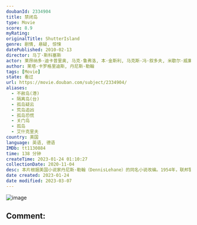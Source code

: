 ```yaml
---
doubanId: 2334904
title: 禁闭岛
type: Movie
score: 8.9
myRating: 
originalTitle: ShutterIsland
genre: 剧情, 悬疑, 惊悚
datePublished: 2010-02-13
director: 马丁·斯科塞斯
actor: 莱昂纳多·迪卡普里奥, 马克·鲁弗洛, 本·金斯利, 马克斯·冯·叙多夫, 米歇尔·威廉姆斯, 艾米莉·莫迪默, 派翠西娅·克拉克森, 杰基·厄尔·哈利, 泰德·拉文, 约翰·卡洛·林奇, 伊莱亚斯·科泰斯, 罗宾·巴特利特, 克里斯托弗·邓汉, 约瑟夫·斯科拉, 布丽·埃尔罗德, 约瑟夫·莱迪, 斯蒂夫·维亭, 露比·杰琳斯, 科迪·哈特, 马修·考尔斯, 迈克尔·拜伦, 肯·奇斯曼, 埃里克·罗林斯, 亚历克斯·米尔恩, 罗布·, 亚美利哥·普雷休蒂, 拉尔斯·格哈德, 丹尼·卡尼, 贝茨·怀尔德, 雷蒙德·安东尼·托马斯, 丹尼斯·林奇, 吉尔·拉森
author: 莱塔·卡罗格里迪斯, 丹尼斯·勒翰
tags: [Movie]
state: 看过
url: https://movie.douban.com/subject/2334904/
aliases:
  - 不赦岛(港)
  - 隔离岛(台)
  - 孤岛疑云
  - 荒岛追凶
  - 孤岛恐慌
  - 关门岛
  - 孤岛
  - 艾什克里夫
country: 美国
language: 英语, 德语
IMDb: tt1130884
time: 138 分钟
createTime: 2023-01-24 01:10:27
collectionDate: 2020-11-04
desc: 本片根据美国小说家丹尼斯·勒翰（DennisLehane）的同名小说改编。1954年，联邦警官泰迪（莱昂纳多·迪卡普里奥LeonardoDiCaprio饰）和搭档查克（马克·鲁弗洛Mark...
date created: 2023-01-24
date modified: 2023-03-07
---
```


![image](p450262388.jpg)

Comment:
---
